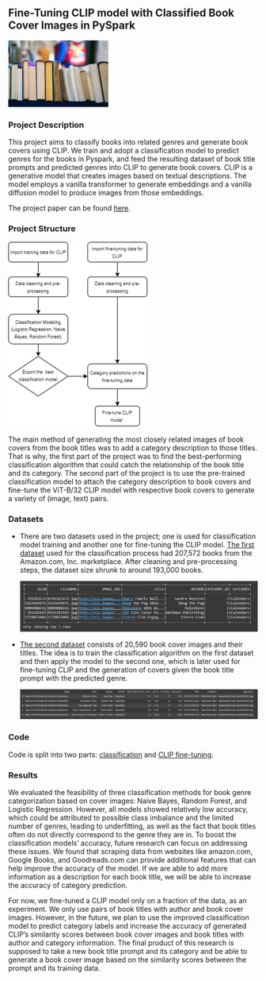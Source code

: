## Fine-Tuning CLIP model with Classified Book Cover Images in PySpark

<img src="images/books_cover_background.png" width=40% height=40%>

### Project Description

This project aims to classify books into related genres and generate book covers using CLIP. We train and adopt a classification model to predict genres for the books in Pyspark, and feed the resulting dataset of book title prompts and predicted genres into CLIP to generate book covers. CLIP is a generative model that creates images based on textual descriptions. The model employs a vanilla transformer to generate embeddings and a vanilla diffusion model to produce images from those embeddings.

The project paper can be found [here](reports/).

### Project Structure

![Project structure diagram](images/ist718-prj_structure.png)

The main method of generating the most closely related images of book covers from the book titles was to add a category description to those titles. That is why, the first part of the project was to find the best-performing classification algorithm that could catch the relationship of the book title and its category. The second part of the project is to use the pre-trained classification model to attach the category description to book covers and fine-tune the ViT-B/32 CLIP model with respective book covers to generate a variety of (image, text) pairs.

### Datasets

+ There are two datasets used in the project; one is used for classification model training and another one for fine-tuning the CLIP model. [The first dataset](https://github.com/uchidalab/book-dataset) used for the classification process had 207,572 books from the Amazon.com, Inc. marketplace. After cleaning and pre-processing steps, the dataset size shrunk to around 193,000 books.

  ![first_dataset](images/classification_dataset.png)
  

+ [The second dataset](https://www.kaggle.com/datasets/lukaanicin/book-covers-dataset) consists of 20,590 book cover images and their titles. The idea is to train the classification algorithm on the first dataset and then apply the model to the second one, which is later used for fine-tuning CLIP and the generation of covers given the book title prompt with the predicted genre.

  ![first_dataset](images/CLIP_dataset.png)


### Code

Code is split into two parts: [classification](code/classification_part.py) and [CLIP fine-tuning](code/finetuning_part.py).

### Results

We evaluated the feasibility of three classification methods for book genre categorization based on cover images: Naive Bayes, Random Forest, and Logistic Regression. However, all models showed relatively low accuracy, which could be attributed to possible class imbalance and the limited number of genres, leading to underfitting, as well as the fact that book titles often do not directly correspond to the genre they are in. To boost the classification models’ accuracy, future research can focus on addressing these issues. We found that scraping data from websites like amazon.com, Google Books, and Goodreads.com can provide additional features that can help improve the accuracy of the model. If we are able to add more information as a description for each book title, we will be able to increase the accuracy of category prediction. 

For now, we fine-tuned a CLIP model only on a fraction of the data, as an experiment. We only use pairs of book titles with author and book cover images. However, in the future, we plan to use the improved classification model to predict category labels and increase the accuracy of generated CLIP’s similarity scores between book cover images and book titles with author and category information. The final product of this research is supposed to take a new book title prompt and its category and be able to generate a book cover image based on the similarity scores between the prompt and its training data.






